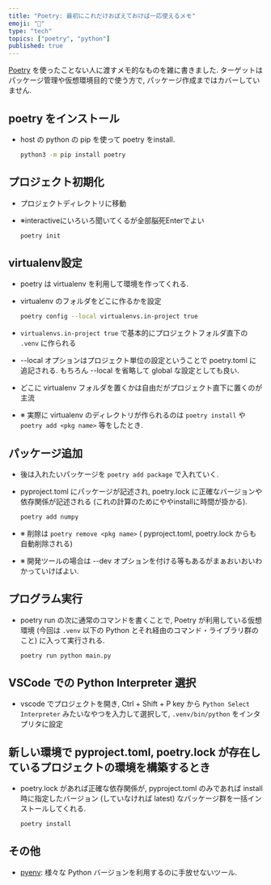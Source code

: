 ```yaml
---
title: "Poetry: 最初にこれだけおぼえておけば一応使えるメモ"
emoji: "🐍"
type: "tech"
topics: ["poetry", "python"]
published: true
---
```


[Poetry](https://python-poetry.org/) を使ったことない人に渡すメモ的なものを雑に書きました.
ターゲットはパッケージ管理や仮想環境目的で使う方で, パッケージ作成まではカバーしていません.

## poetry をインストール

- host の python の pip を使って poetry をinstall.
  
  ```sh
  python3 -m pip install poetry
  ```

## プロジェクト初期化

- プロジェクトディレクトリに移動
- ※interactiveにいろいろ聞いてくるが全部脳死Enterでよい

  ```sh
  poetry init
  ```

## virtualenv設定

- poetry は virtualenv を利用して環境を作ってくれる.
- virtualenv のフォルダをどこに作るかを設定

  ```sh
  poetry config --local virtualenvs.in-project true
  ```

- `virtualenvs.in-project true` で基本的にプロジェクトフォルダ直下の `.venv` に作られる
- --local オプションはプロジェクト単位の設定ということで poetry.toml に追記される. もちろん --local を省略して global な設定としても良い.
- どこに virtualenv フォルダを置くかは自由だがプロジェクト直下に置くのが主流
- ※ 実際に virtualenv のディレクトリが作られるのは `poetry install` や `poetry add <pkg name>` 等をしたとき.

## パッケージ追加

- 後は入れたいパッケージを `poetry add package` で入れていく.
- pyproject.toml にパッケージが記述され, poetry.lock に正確なバージョンや依存関係が記述される (これの計算のためにややinstallに時間が掛かる).

  ```sh
  poetry add numpy
  ```

- ※ 削除は `poetry remove <pkg name>` ( pyproject.toml, poetry.lock からも自動削除される)
- ※ 開発ツールの場合は --dev オプションを付ける等もあるがまぁおいおいわかっていけばよい.

## プログラム実行

- poetry run の次に通常のコマンドを書くことで, Poetry が利用している仮想環境 (今回は `.venv` 以下の Python とそれ経由のコマンド・ライブラリ群のこと) に入って実行される.

  ```sh
  poetry run python main.py
  ```

## VSCode での Python Interpreter 選択

- vscode でプロジェクトを開き, Ctrl + Shift + P key から `Python Select Interpreter` みたいなやつを入力して選択して, `.venv/bin/python` をインタプリタに設定

## 新しい環境で pyproject.toml, poetry.lock が存在しているプロジェクトの環境を構築するとき

- poetry.lock があれば正確な依存関係が, pyproject.toml のみであれば install 時に指定したバージョン (していなければ latest) なパッケージ群を一括インストールしてくれる.

  ```sh
  poetry install
  ```

## その他

- [pyenv](https://github.com/pyenv/pyenv): 様々な Python バージョンを利用するのに手放せないツール.
